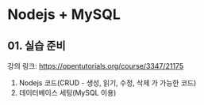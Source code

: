 # Nodejs + MySQL

## 01. 실습 준비

강의 링크: https://opentutorials.org/course/3347/21175

1. Nodejs 코드(CRUD - 생성, 읽기, 수정, 삭제 가 가능한 코드)
2. 데이터베이스 세팅(MySQL 이용)
